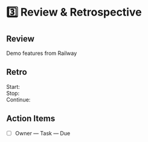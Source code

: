 # 3️⃣ Review & Retrospective

## Review
Demo features from Railway

## Retro
Start:  
Stop:  
Continue:  

## Action Items
- [ ] Owner — Task — Due
